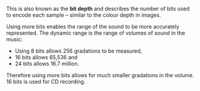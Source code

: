 This is also known as the **bit depth** and describes the number of bits used to encode each sample – similar to the colour depth in images.

Using more bits enables the range of the sound to be more accurately represented.
The dynamic range is the range of volumes of sound in the music:

- Using 8 bits allows 256 gradations to be measured, 
- 16 bits allows 65,536 and 
- 24 bits allows 16.7 million. 

Therefore using more bits allows for much smaller gradations in the volume.
16 bits is used for CD recording.